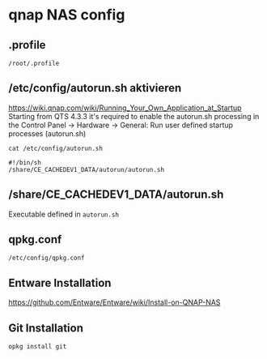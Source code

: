 # qnap NAS config

## .profile
`/root/.profile`

## /etc/config/autorun.sh aktivieren
https://wiki.qnap.com/wiki/Running_Your_Own_Application_at_Startup
Starting from QTS 4.3.3 it's required to enable the autorun.sh processing in the Control Panel -> Hardware -> General: Run user defined startup processes (autorun.sh)

`cat /etc/config/autorun.sh`
```
#!/bin/sh
/share/CE_CACHEDEV1_DATA/autorun/autorun.sh
```

## /share/CE_CACHEDEV1_DATA/autorun.sh
Executable defined in `autorun.sh`

## qpkg.conf
`/etc/config/qpkg.conf`

## Entware Installation
https://github.com/Entware/Entware/wiki/Install-on-QNAP-NAS

## Git Installation
`opkg install git`
